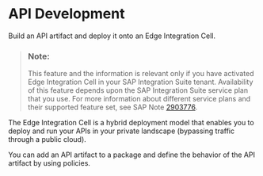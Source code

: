 <!-- loio94957bc87247462ebdfd65e72512122a -->

# API Development

Build an API artifact and deploy it onto an Edge Integration Cell.

> ### Note:  
> This feature and the information is relevant only if you have activated Edge Integration Cell in your SAP Integration Suite tenant. Availability of this feature depends upon the SAP Integration Suite service plan that you use. For more information about different service plans and their supported feature set, see SAP Note [2903776](https://launchpad.support.sap.com/#/notes/2903776).

The Edge Integration Cell is a hybrid deployment model that enables you to deploy and run your APIs in your private landscape \(bypassing traffic through a public cloud\).

You can add an API artifact to a package and define the behavior of the API artifact by using policies.

